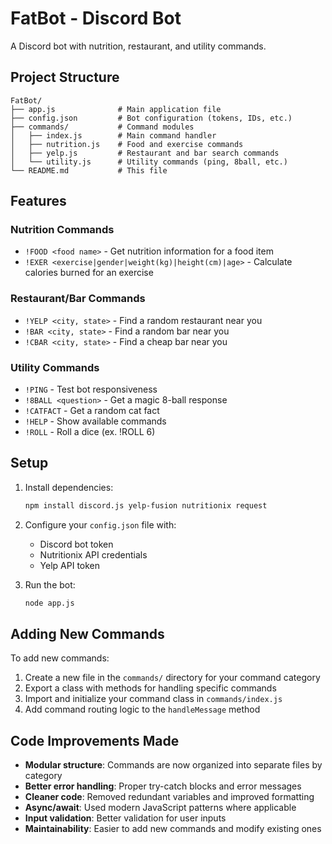# FatBot - Discord Bot

A Discord bot with nutrition, restaurant, and utility commands.

## Project Structure

```
FatBot/
├── app.js              # Main application file
├── config.json         # Bot configuration (tokens, IDs, etc.)
├── commands/           # Command modules
│   ├── index.js        # Main command handler
│   ├── nutrition.js    # Food and exercise commands
│   ├── yelp.js         # Restaurant and bar search commands
│   └── utility.js      # Utility commands (ping, 8ball, etc.)
└── README.md           # This file
```

## Features

### Nutrition Commands
- `!FOOD <food name>` - Get nutrition information for a food item
- `!EXER <exercise|gender|weight(kg)|height(cm)|age>` - Calculate calories burned for an exercise

### Restaurant/Bar Commands
- `!YELP <city, state>` - Find a random restaurant near you
- `!BAR <city, state>` - Find a random bar near you
- `!CBAR <city, state>` - Find a cheap bar near you

### Utility Commands
- `!PING` - Test bot responsiveness
- `!8BALL <question>` - Get a magic 8-ball response
- `!CATFACT` - Get a random cat fact
- `!HELP` - Show available commands
- `!ROLL` - Roll a dice (ex. !ROLL 6)

## Setup

1. Install dependencies:
   ```bash
   npm install discord.js yelp-fusion nutritionix request
   ```

2. Configure your `config.json` file with:
   - Discord bot token
   - Nutritionix API credentials
   - Yelp API token

3. Run the bot:
   ```bash
   node app.js
   ```

## Adding New Commands

To add new commands:

1. Create a new file in the `commands/` directory for your command category
2. Export a class with methods for handling specific commands
3. Import and initialize your command class in `commands/index.js`
4. Add command routing logic to the `handleMessage` method

## Code Improvements Made

- **Modular structure**: Commands are now organized into separate files by category
- **Better error handling**: Proper try-catch blocks and error messages
- **Cleaner code**: Removed redundant variables and improved formatting
- **Async/await**: Used modern JavaScript patterns where applicable
- **Input validation**: Better validation for user inputs
- **Maintainability**: Easier to add new commands and modify existing ones
